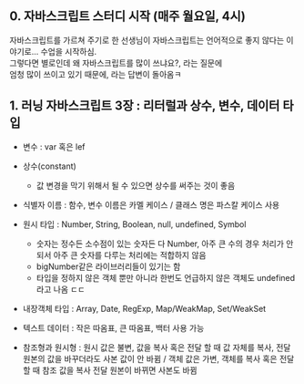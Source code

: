 ## 0. 자바스크립트 스터디 시작 (매주 월요일, 4시)
자바스크립트를 가르쳐 주기로 한 선생님이 자바스크립트는 언어적으로 좋지 않다는 이야기로... 수업을 시작하심.  
그렇다면 별로인데 왜 자바스크립트를 많이 쓰냐요?, 라는 질문에  
엄청 많이 쓰이고 있기 때문에, 라는 답변이 돌아옴ㅋ

## 1. 러닝 자바스크립트 3장 : 리터럴과 상수, 변수, 데이터 타입

- 변수 : var 혹은 lef
- 상수(constant)
  - 값 변경을 막기 위해서 될 수 있으면 상수를 써주는 것이 좋음  

- 식별자 이름 : 함수, 변수 이름은 카멜 케이스 / 클래스 명은 파스칼 케이스 사용  
- 원시 타입 : Number, String, Boolean, null, undefined, Symbol
  - 숫자는 정수든 소수점이 있는 숫자든 다 Number, 아주 큰 수의 경우 처리가 안되서 아주 큰 숫자를 다루는 처리에는 적합하지 않음
  - bigNumber같은 라이브러리들이 있기는 함
  - 타입을 정하지 않은 객체 뿐만 아니라 한번도 언급하지 않은 객체도 undefined라고 나옴 ㄷㄷ
- 내장객체 타입 : Array, Date, RegExp, Map/WeakMap, Set/WeakSet
- 텍스트 데이터 : 작은 따옴표, 큰 따옴표, 백터 사용 가능
- 참조형과 원시형 : 원시 값은 불변, 값을 복사 혹은 전달 할 때 값 자체를 복사, 전달원본의 값을 바꾸더라도 사본 값이 안 바뀜
/ 객체 값은 가변, 객체를 복사 혹은 전달 할 때 참조 값을 복사 전달 원본이 바뀌면 사본도 바뀜
